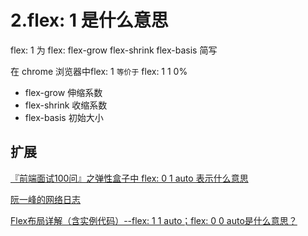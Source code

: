 # 2.flex: 1 是什么意思

flex: 1 为 flex: flex-grow flex-shrink flex-basis 简写

在 chrome 浏览器中flex: 1 `等价于` flex: 1 1 0%

- flex-grow 伸缩系数
- flex-shrink 收缩系数
- flex-basis 初始大小

## 扩展

[『前端面试100问』之弹性盒子中 flex: 0 1 auto 表示什么意思](https://juejin.cn/post/6844904182156115982)

[阮一峰的网络日志](https://www.ruanyifeng.com/blog/2015/07/flex-grammar.html)

[Flex布局详解（含实例代码）--flex: 1 1 auto；flex: 0 0 auto是什么意思？](https://juejin.cn/post/7034314491580022820#heading-3)

<SideTitle :page="$page" />
